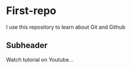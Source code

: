 # First-repo
I use this repository to learn about Git and Github

## Subheader
Watch tutorial on Youtube...